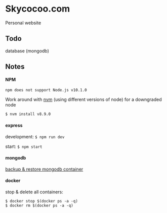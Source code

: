 # Skycocoo.com

Personal website


## Todo

database (mongodb)


## Notes

#### NPM

```
npm does not support Node.js v10.1.0
```

Work around with [nvm](https://github.com/creationix/nvm/issues/576) (using different versions of node) for a downgraded node

```
$ nvm install v8.9.0
```

#### express

development: ```$ npm run dev```

start: ```$ npm start```


#### mongodb

[backup & restore mongodb container](https://blog.studiointeract.com/mongodump-and-mongorestore-for-mongodb-in-a-docker-container-8ad0eb747c62)

#### docker


stop & delete all containers:

```
$ docker stop $(docker ps -a -q)
$ docker rm $(docker ps -a -q)
```
